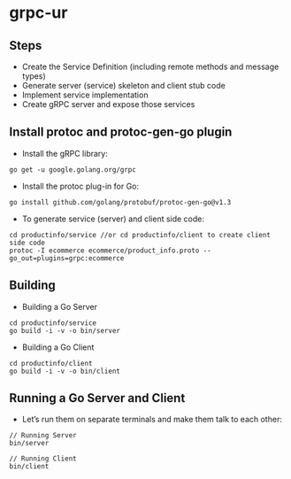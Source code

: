 # grpc-ur
## Steps
- Create the Service Definition (including remote methods and message types)
- Generate server (service) skeleton and client stub code
- Implement service implementation
- Create gRPC server and expose those services
## Install protoc and protoc-gen-go plugin
- Install the gRPC library:
```
go get -u google.golang.org/grpc
```
- Install the protoc plug-in for Go:
```
go install github.com/golang/protobuf/protoc-gen-go@v1.3
```
- To generate service (server) and client side code:
```
cd productinfo/service //or cd productinfo/client to create client side code
protoc -I ecommerce ecommerce/product_info.proto --go_out=plugins=grpc:ecommerce
```

## Building
- Building a Go Server
```
cd productinfo/service
go build -i -v -o bin/server
```
- Building a Go Client
```
cd productinfo/client
go build -i -v -o bin/client
```
## Running a Go Server and Client
- Let’s run them on separate terminals and make them talk to each other:
```
// Running Server
bin/server

// Running Client
bin/client
```